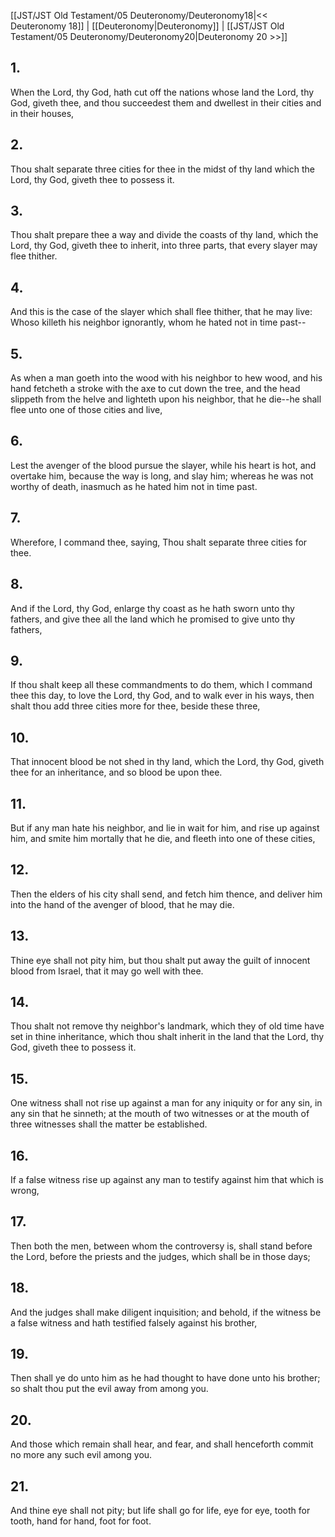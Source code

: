 [[JST/JST Old Testament/05 Deuteronomy/Deuteronomy18|<< Deuteronomy 18]] | [[Deuteronomy|Deuteronomy]] | [[JST/JST Old Testament/05 Deuteronomy/Deuteronomy20|Deuteronomy 20 >>]]
## 1.
When the Lord, thy God, hath cut off the nations whose land the Lord, thy God, giveth thee, and thou succeedest them and dwellest in their cities and in their houses,
## 2.
Thou shalt separate three cities for thee in the midst of thy land which the Lord, thy God, giveth thee to possess it.
## 3.
Thou shalt prepare thee a way and divide the coasts of thy land, which the Lord, thy God, giveth thee to inherit, into three parts, that every slayer may flee thither.
## 4.
And this is the case of the slayer which shall flee thither, that he may live: Whoso killeth his neighbor ignorantly, whom he hated not in time past\--
## 5.
As when a man goeth into the wood with his neighbor to hew wood, and his hand fetcheth a stroke with the axe to cut down the tree, and the head slippeth from the helve and lighteth upon his neighbor, that he die\--he shall flee unto one of those cities and live,
## 6.
Lest the avenger of the blood pursue the slayer, while his heart is hot, and overtake him, because the way is long, and slay him; whereas he was not worthy of death, inasmuch as he hated him not in time past.
## 7.
Wherefore, I command thee, saying, Thou shalt separate three cities for thee.
## 8.
And if the Lord, thy God, enlarge thy coast as he hath sworn unto thy fathers, and give thee all the land which he promised to give unto thy fathers,
## 9.
If thou shalt keep all these commandments to do them, which I command thee this day, to love the Lord, thy God, and to walk ever in his ways, then shalt thou add three cities more for thee, beside these three,
## 10.
That innocent blood be not shed in thy land, which the Lord, thy God, giveth thee for an inheritance, and so blood be upon thee.
## 11.
But if any man hate his neighbor, and lie in wait for him, and rise up against him, and smite him mortally that he die, and fleeth into one of these cities,
## 12.
Then the elders of his city shall send, and fetch him thence, and deliver him into the hand of the avenger of blood, that he may die.
## 13.
Thine eye shall not pity him, but thou shalt put away the guilt of innocent blood from Israel, that it may go well with thee.
## 14.
Thou shalt not remove thy neighbor\'s landmark, which they of old time have set in thine inheritance, which thou shalt inherit in the land that the Lord, thy God, giveth thee to possess it.
## 15.
One witness shall not rise up against a man for any iniquity or for any sin, in any sin that he sinneth; at the mouth of two witnesses or at the mouth of three witnesses shall the matter be established.
## 16.
If a false witness rise up against any man to testify against him that which is wrong,
## 17.
Then both the men, between whom the controversy is, shall stand before the Lord, before the priests and the judges, which shall be in those days;
## 18.
And the judges shall make diligent inquisition; and behold, if the witness be a false witness and hath testified falsely against his brother,
## 19.
Then shall ye do unto him as he had thought to have done unto his brother; so shalt thou put the evil away from among you.
## 20.
And those which remain shall hear, and fear, and shall henceforth commit no more any such evil among you.
## 21.
And thine eye shall not pity; but life shall go for life, eye for eye, tooth for tooth, hand for hand, foot for foot.

